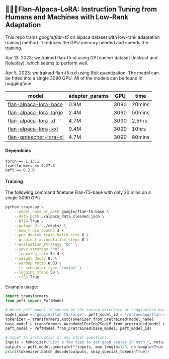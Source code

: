 ## 🍮🦙🤏Flan-Alpaca-LoRA: Instruction Tuning from Humans and Machines with Low-Rank Adaptation

This repo trains *google/flan-t5* on alpaca dataset with low-rank adaptation training method. It reduces the GPU memory needed and speeds the training.

Apr 13, 2023: we trained flan-t5-xl using GPTeacher dataset (Instruct and Roleplay), which seems to perform well.

Apr 5, 2023: we trained flan-t5-xxl using 8bit quantization. The model can be fitted into a single 3090 GPU. All of the models can be found in huggingface.

| model                                                        | adapter_params | GPU  | time   |
| ------------------------------------------------------------ | -------------- | ---- | ------ |
| [flan-alpaca-lora-base](https://huggingface.co/reasonwang/flan-alpaca-lora-base) | 0.9M           | 3090 | 20mins |
| [flan-alpaca-lora-large](https://huggingface.co/reasonwang/flan-alpaca-lora-large) | 2.4M           | 3090 | 50mins |
| [flan-alpaca-lora-xl](https://huggingface.co/reasonwang/flan-alpaca-lora-xl) | 4.7M           | 3090 | 2.5hrs |
| [flan-alpaca-lora-xxl](https://huggingface.co/reasonwang/flan-alpaca-lora-xxl) | 9.4M           | 3090 | 10hrs  |
| [flan-gpteacher-lora-xl](https://huggingface.co/reasonwang/flan-gpteacher-lora-xl) | 4.7M           | 3090 | 80mins |

#### Dependcies

```
torch == 1.13.1
transformers == 4.27.3
peft == 0.2.0
```

#### Training

The following command finetune Flan-T5-base with only 20 mins on a single 3090 GPU

```bash
python train.py \
    --model_name_or_path google/flan-t5-base \
    --data_path ./alpaca_data_cleaned.json \
    --bf16 True \
    --output_dir ./ckpts/ \
    --num_train_epochs 3 \
    --per_device_train_batch_size 8 \
    --gradient_accumulation_steps 8 \
    --evaluation_strategy "no" \
    --save_strategy "no" \
    --learning_rate 5e-4 \
    --weight_decay 0. \
    --warmup_ratio 0.03 \
    --lr_scheduler_type "cosine" \
    --logging_steps 50 \
    --tf32 True
```

Example usage:

```python
import transformers
from peft import PeftModel

# Where peft_model_id should be the saving directory or huggingface model id
model_name = "google/flan-t5-large"; peft_model_id = "reasonwang/flan-alpaca-lora-large"
tokenizer = transformers.AutoTokenizer.from_pretrained(model_name)
base_model = transformers.AutoModelForSeq2SeqLM.from_pretrained(model_name)
peft_model = PeftModel.from_pretrained(base_model, peft_model_id)

# Input an instruction or any other questions.
inputs = tokenizer("List a few tips to get good scores in math.", return_tensors="pt")
outputs = peft_model.generate(**inputs, max_length=128, do_sample=True)
print(tokenizer.batch_decode(outputs, skip_special_tokens=True))
```

